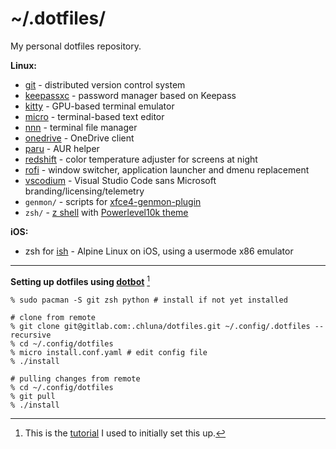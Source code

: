 # ~/.dotfiles/

My personal dotfiles repository.

__Linux:__

* [git](https://git-scm.com/) - distributed version control system
* [keepassxc](https://github.com/keepassxreboot/keepassxc) - password manager based on Keepass
* [kitty](https://sw.kovidgoyal.net/kitty/) - GPU-based terminal emulator
* [micro](https://github.com/zyedidia/micro) - terminal-based text editor
* [nnn](https://github.com/jarun/nnn) - terminal file manager
* [onedrive](https://github.com/abraunegg/onedrive) - OneDrive client
* [paru](https://github.com/Morganamilo/paru) - AUR helper
* [redshift](http://jonls.dk/redshift) - color temperature adjuster for screens at night
* [rofi](https://github.com/davatorium/rofi) - window switcher, application launcher and dmenu replacement
* [vscodium](https://vscodium.com) - Visual Studio Code sans Microsoft branding/licensing/telemetry
* `genmon/` - scripts for [xfce4-genmon-plugin](https://docs.xfce.org/panel-plugins/xfce4-genmon-plugin)
* `zsh/` - [z shell](https://www.zsh.org/) with [Powerlevel10k theme](https://github.com/romkatv/powerlevel10k)

__iOS:__

* zsh for [ish](https://ish.app/) - Alpine Linux on iOS, using a usermode x86 emulator

---

__Setting up dotfiles using [dotbot](https://github.com/anishathalye/dotbot)__ [^1]

```shell
% sudo pacman -S git zsh python # install if not yet installed

# clone from remote
% git clone git@gitlab.com:.chluna/dotfiles.git ~/.config/.dotfiles --recursive
% cd ~/.config/dotfiles
% micro install.conf.yaml # edit config file
% ./install

# pulling changes from remote
% cd ~/.config/dotfiles
% git pull
% ./install
```
[^1]: This is the [tutorial](https://www.elliotdenolf.com/posts/bootstrap-your-dotfiles-with-dotbot) I used to initially set this up.
